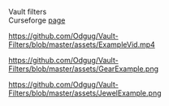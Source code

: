 Vault filters <br>
Curseforge [page](https://www.curseforge.com/minecraft/mc-mods/vault-filters)

https://github.com/Odgug/Vault-Filters/blob/master/assets/ExampleVid.mp4

https://github.com/Odgug/Vault-Filters/blob/master/assets/GearExample.png

https://github.com/Odgug/Vault-Filters/blob/master/assets/JewelExample.png